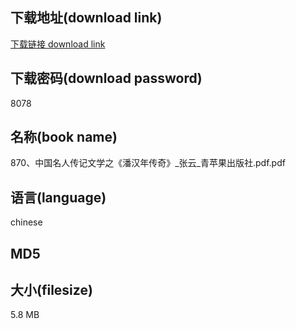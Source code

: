 ## 下载地址(download link)
[下载链接 download link](https://voluble-croquembouche-d321dc.netlify.app/?s=870%E3%80%81%E4%B8%AD%E5%9B%BD%E5%90%8D%E4%BA%BA%E4%BC%A0%E8%AE%B0%E6%96%87%E5%AD%A6%E4%B9%8B%E3%80%8A%E6%BD%98%E6%B1%89%E5%B9%B4%E4%BC%A0%E5%A5%87%E3%80%8B_%E5%BC%A0%E4%BA%91_%E9%9D%92%E8%8B%B9%E6%9E%9C%E5%87%BA%E7%89%88%E7%A4%BE.pdf)

## 下载密码(download password)
8078

## 名称(book name)
870、中国名人传记文学之《潘汉年传奇》_张云_青苹果出版社.pdf.pdf

## 语言(language)
chinese

## MD5


## 大小(filesize)
5.8 MB
